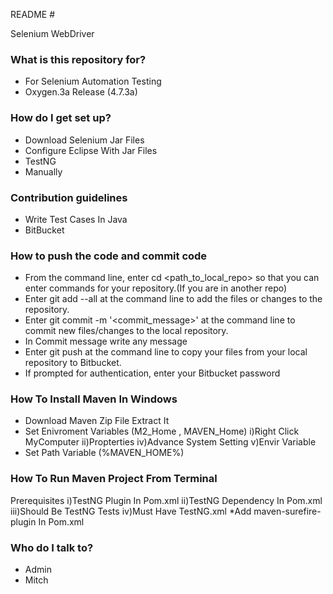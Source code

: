 README #

Selenium WebDriver

### What is this repository for? ###

* For Selenium Automation Testing
*  Oxygen.3a Release (4.7.3a)

### How do I get set up? ###

* Download Selenium Jar Files
* Configure Eclipse With Jar Files
* TestNG
* Manually 

### Contribution guidelines ###

* Write Test Cases In Java
* BitBucket
### How to push the code and commit code 
* From the command line, enter cd <path_to_local_repo> so that you can enter commands for your repository.(If you are in another repo)
* Enter git add --all at the command line to add the files or changes to the repository.
* Enter git commit -m '<commit_message>' at the command line to commit new files/changes to the local repository. 
* In Commit message write any message
* Enter git push  at the command line to copy your files from your local repository to Bitbucket.
* If prompted for authentication, enter your Bitbucket password

### How To Install Maven In Windows ##
* Download Maven Zip File Extract It
* Set Enivroment Variables (M2_Home , MAVEN_Home)
i)Right Click MyComputer
ii)Propterties 
iv)Advance System Setting
v)Envir Variable
* Set Path Variable (%MAVEN_HOME%)

### How To Run Maven Project From Terminal ###
Prerequisites
i)TestNG Plugin In Pom.xml
ii)TestNG Dependency In Pom.xml
iii)Should Be TestNG Tests
iv)Must Have TestNG.xml
*Add maven-surefire-plugin In Pom.xml

### Who do I talk to? ###

* Admin
* Mitch

